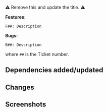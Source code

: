 ⚠️ Remove this and update the title. ⚠️

**Features:**

```
F##: Description
```

**Bugs:**

```
B##: Description
```

where `##` is the Ticket number.

## Dependencies added/updated

## Changes

## Screenshots
